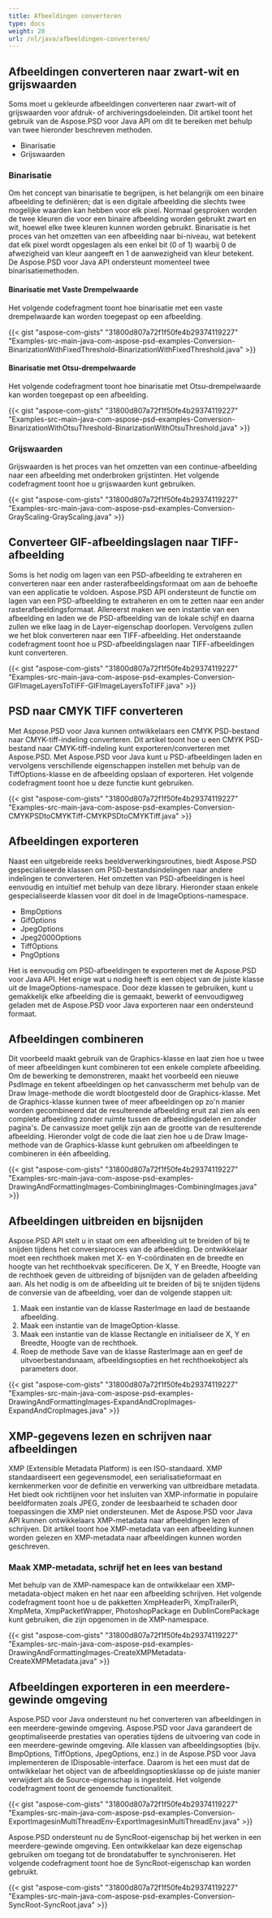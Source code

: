 ```yaml
---
title: Afbeeldingen converteren
type: docs
weight: 20
url: /nl/java/afbeeldingen-converteren/
---
```


## **Afbeeldingen converteren naar zwart-wit en grijswaarden**
Soms moet u gekleurde afbeeldingen converteren naar zwart-wit of grijswaarden voor afdruk- of archiveringsdoeleinden. Dit artikel toont het gebruik van de Aspose.PSD voor Java API om dit te bereiken met behulp van twee hieronder beschreven methoden.

- Binarisatie
- Grijswaarden
### **Binarisatie**
Om het concept van binarisatie te begrijpen, is het belangrijk om een binaire afbeelding te definiëren; dat is een digitale afbeelding die slechts twee mogelijke waarden kan hebben voor elk pixel. Normaal gesproken worden de twee kleuren die voor een binaire afbeelding worden gebruikt zwart en wit, hoewel elke twee kleuren kunnen worden gebruikt. Binarisatie is het proces van het omzetten van een afbeelding naar bi-niveau, wat betekent dat elk pixel wordt opgeslagen als een enkel bit (0 of 1) waarbij 0 de afwezigheid van kleur aangeeft en 1 de aanwezigheid van kleur betekent. De Aspose.PSD voor Java API ondersteunt momenteel twee binarisatiemethoden.
#### **Binarisatie met Vaste Drempelwaarde**
Het volgende codefragment toont hoe binarisatie met een vaste drempelwaarde kan worden toegepast op een afbeelding.



{{< gist "aspose-com-gists" "31800d807a72f1f50fe4b29374119227" "Examples-src-main-java-com-aspose-psd-examples-Conversion-BinarizationWithFixedThreshold-BinarizationWithFixedThreshold.java" >}}
#### **Binarisatie met Otsu-drempelwaarde**
Het volgende codefragment toont hoe binarisatie met Otsu-drempelwaarde kan worden toegepast op een afbeelding.



{{< gist "aspose-com-gists" "31800d807a72f1f50fe4b29374119227" "Examples-src-main-java-com-aspose-psd-examples-Conversion-BinarizationWithOtsuThreshold-BinarizationWithOtsuThreshold.java" >}}
### **Grijswaarden**
Grijswaarden is het proces van het omzetten van een continue-afbeelding naar een afbeelding met onderbroken grijstinten. Het volgende codefragment toont hoe u grijswaarden kunt gebruiken.



{{< gist "aspose-com-gists" "31800d807a72f1f50fe4b29374119227" "Examples-src-main-java-com-aspose-psd-examples-Conversion-GrayScaling-GrayScaling.java" >}}
## **Converteer GIF-afbeeldingslagen naar TIFF-afbeelding**
Soms is het nodig om lagen van een PSD-afbeelding te extraheren en converteren naar een ander rasterafbeeldingsformaat om aan de behoefte van een applicatie te voldoen. Aspose.PSD API ondersteunt de functie om lagen van een PSD-afbeelding te extraheren en om te zetten naar een ander rasterafbeeldingsformaat. Allereerst maken we een instantie van een afbeelding en laden we de PSD-afbeelding van de lokale schijf en daarna zullen we elke laag in de Layer-eigenschap doorlopen. Vervolgens zullen we het blok converteren naar een TIFF-afbeelding. Het onderstaande codefragment toont hoe u PSD-afbeeldingslagen naar TIFF-afbeeldingen kunt converteren.



{{< gist "aspose-com-gists" "31800d807a72f1f50fe4b29374119227" "Examples-src-main-java-com-aspose-psd-examples-Conversion-GIFImageLayersToTIFF-GIFImageLayersToTIFF.java" >}}
## **PSD naar CMYK TIFF converteren**
Met Aspose.PSD voor Java kunnen ontwikkelaars een CMYK PSD-bestand naar CMYK-tiff-indeling converteren. Dit artikel toont hoe u een CMYK PSD-bestand naar CMYK-tiff-indeling kunt exporteren/converteren met Aspose.PSD. Met Aspose.PSD voor Java kunt u PSD-afbeeldingen laden en vervolgens verschillende eigenschappen instellen met behulp van de TiffOptions-klasse en de afbeelding opslaan of exporteren. Het volgende codefragment toont hoe u deze functie kunt gebruiken.



{{< gist "aspose-com-gists" "31800d807a72f1f50fe4b29374119227" "Examples-src-main-java-com-aspose-psd-examples-Conversion-CMYKPSDtoCMYKTiff-CMYKPSDtoCMYKTiff.java" >}}
## **Afbeeldingen exporteren**
Naast een uitgebreide reeks beeldverwerkingsroutines, biedt Aspose.PSD gespecialiseerde klassen om PSD-bestandsindelingen naar andere indelingen te converteren. Het omzetten van PSD-afbeeldingen is heel eenvoudig en intuïtief met behulp van deze library. Hieronder staan enkele gespecialiseerde klassen voor dit doel in de ImageOptions-namespace.

- BmpOptions
- GifOptions
- JpegOptions
- Jpeg2000Options
- TiffOptions
- PngOptions

Het is eenvoudig om PSD-afbeeldingen te exporteren met de Aspose.PSD voor Java API. Het enige wat u nodig heeft is een object van de juiste klasse uit de ImageOptions-namespace. Door deze klassen te gebruiken, kunt u gemakkelijk elke afbeelding die is gemaakt, bewerkt of eenvoudigweg geladen met de Aspose.PSD voor Java exporteren naar een ondersteund formaat.
## **Afbeeldingen combineren**
Dit voorbeeld maakt gebruik van de Graphics-klasse en laat zien hoe u twee of meer afbeeldingen kunt combineren tot een enkele complete afbeelding. Om de bewerking te demonstreren, maakt het voorbeeld een nieuwe PsdImage en tekent afbeeldingen op het canvasscherm met behulp van de Draw Image-methode die wordt blootgesteld door de Graphics-klasse. Met de Graphics-klasse kunnen twee of meer afbeeldingen op zo'n manier worden gecombineerd dat de resulterende afbeelding eruit zal zien als een complete afbeelding zonder ruimte tussen de afbeeldingsdelen en zonder pagina's. De canvassize moet gelijk zijn aan de grootte van de resulterende afbeelding. Hieronder volgt de code die laat zien hoe u de Draw Image-methode van de Graphics-klasse kunt gebruiken om afbeeldingen te combineren in één afbeelding.



{{< gist "aspose-com-gists" "31800d807a72f1f50fe4b29374119227" "Examples-src-main-java-com-aspose-psd-examples-DrawingAndFormattingImages-CombiningImages-CombiningImages.java" >}}
## **Afbeeldingen uitbreiden en bijsnijden**
Aspose.PSD API stelt u in staat om een afbeelding uit te breiden of bij te snijden tijdens het conversieproces van de afbeelding. De ontwikkelaar moet een rechthoek maken met X- en Y-coördinaten en de breedte en hoogte van het rechthoekvak specificeren. De X, Y en Breedte, Hoogte van de rechthoek geven de uitbreiding of bijsnijden van de geladen afbeelding aan. Als het nodig is om de afbeelding uit te breiden of bij te snijden tijdens de conversie van de afbeelding, voer dan de volgende stappen uit:

1. Maak een instantie van de klasse RasterImage en laad de bestaande afbeelding.
1. Maak een instantie van de ImageOption-klasse.
1. Maak een instantie van de klasse Rectangle en initialiseer de X, Y en Breedte, Hoogte van de rechthoek.
1. Roep de methode Save van de klasse RasterImage aan en geef de uitvoerbestandsnaam, afbeeldingsopties en het rechthoekobject als parameters door.



{{< gist "aspose-com-gists" "31800d807a72f1f50fe4b29374119227" "Examples-src-main-java-com-aspose-psd-examples-DrawingAndFormattingImages-ExpandAndCropImages-ExpandAndCropImages.java" >}}
## **XMP-gegevens lezen en schrijven naar afbeeldingen**
XMP (Extensible Metadata Platform) is een ISO-standaard. XMP standaardiseert een gegevensmodel, een serialisatieformaat en kernkenmerken voor de definitie en verwerking van uitbreidbare metadata. Het biedt ook richtlijnen voor het insluiten van XMP-informatie in populaire beeldformaten zoals JPEG, zonder de leesbaarheid te schaden door toepassingen die XMP niet ondersteunen. Met de Aspose.PSD voor Java API kunnen ontwikkelaars XMP-metadata naar afbeeldingen lezen of schrijven. Dit artikel toont hoe XMP-metadata van een afbeelding kunnen worden gelezen en XMP-metadata naar afbeeldingen kunnen worden geschreven.
### **Maak XMP-metadata, schrijf het en lees van bestand**
Met behulp van de XMP-namespace kan de ontwikkelaar een XMP-metadata-object maken en het naar een afbeelding schrijven. Het volgende codefragment toont hoe u de pakketten XmpHeaderPi, XmpTrailerPi, XmpMeta, XmpPacketWrapper, PhotoshopPackage en DublinCorePackage kunt gebruiken, die zijn opgenomen in de XMP-namespace.



{{< gist "aspose-com-gists" "31800d807a72f1f50fe4b29374119227" "Examples-src-main-java-com-aspose-psd-examples-DrawingAndFormattingImages-CreateXMPMetadata-CreateXMPMetadata.java" >}}
## **Afbeeldingen exporteren in een meerdere-gewinde omgeving**
Aspose.PSD voor Java ondersteunt nu het converteren van afbeeldingen in een meerdere-gewinde omgeving. Aspose.PSD voor Java garandeert de geoptimaliseerde prestaties van operaties tijdens de uitvoering van code in een meerdere-gewinde omgeving. Alle klassen van afbeeldingsopties (bijv. BmpOptions, TiffOptions, JpegOptions, enz.) in de Aspose.PSD voor Java implementeren de IDisposable-interface. Daarom is het een must dat de ontwikkelaar het object van de afbeeldingsoptiesklasse op de juiste manier verwijdert als de Source-eigenschap is ingesteld. Het volgende codefragment toont de genoemde functionaliteit.



{{< gist "aspose-com-gists" "31800d807a72f1f50fe4b29374119227" "Examples-src-main-java-com-aspose-psd-examples-Conversion-ExportImagesinMultiThreadEnv-ExportImagesinMultiThreadEnv.java" >}}



Aspose.PSD ondersteunt nu de SyncRoot-eigenschap bij het werken in een meerdere-gewinde omgeving. Een ontwikkelaar kan deze eigenschap gebruiken om toegang tot de brondatabuffer te synchroniseren. Het volgende codefragment toont hoe de SyncRoot-eigenschap kan worden gebruikt.



{{< gist "aspose-com-gists" "31800d807a72f1f50fe4b29374119227" "Examples-src-main-java-com-aspose-psd-examples-Conversion-SyncRoot-SyncRoot.java" >}}

